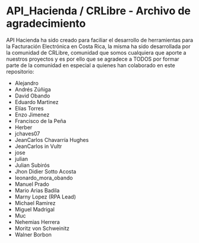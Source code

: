 # API_Hacienda / CRLibre - Archivo de agradecimiento

API Hacienda ha sido creado para faciliar el desarrollo de herramientas para la Facturación Electrónica en Costa Rica,
la misma ha sido desarrollada por la comunidad de CRLibre, comunidad que somos cualquiera que aporte a nuestros proyectos
y es por ello que se agradece a TODOS por formar parte de la comunidad en especial a quienes han colaborado en este repositorio:

- Alejandro
- Andrés Zúñiga
- David Obando
- Eduardo Martinez
- Elías Torres
- Enzo Jimenez
- Francisco de la Peña
- Herber
- jchaves07
- JeanCarlos Chavarría Hughes
- JeanCarlos in Vultr
- jose
- julian
- Julian Subirós
- Jhon Didier Sotto Acosta
- leonardo_mora_obando
- Manuel Prado
- Mario Arias Badila
- Marny Lopez (RPA Lead)
- Michael Ramirez
- Miguel Madrigal
- Muc
- Nehemias Herrera
- Moritz von Schweinitz
- Walner Borbon
